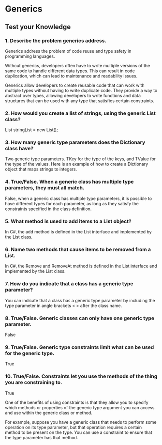 # Generics
## Test your Knowledge
### 1. Describe the problem generics address.

Generics address the problem of code reuse and type safety in programming languages.

Without generics, developers often have to write multiple versions of the same code to handle different data types. This can result in code duplication, which can lead to maintenance and readability issues.

Generics allow developers to create reusable code that can work with multiple types without having to write duplicate code. They provide a way to abstract over types, allowing developers to write functions and data structures that can be used with any type that satisfies certain constraints.

### 2. How would you create a list of strings, using the generic List class?

List<string> stringList = new List<string>();

### 3. How many generic type parameters does the Dictionary class have?

Two generic type parameters. TKey for the type of the keys, and TValue for the type of the values. Here is an example of how to create a Dictionary object that maps strings to integers.
  
### 4. True/False. When a generic class has multiple type parameters, they must all match.

False, when a generic class has multiple type parameters, it is possible to have different types for each parameter, as long as they satisfy the constraints specified in the class definition.
  
### 5. What method is used to add items to a List object?
  
In C#, the add method is defined in the List interface and implemented by the List<T> class. 
  
### 6. Name two methods that cause items to be removed from a List.
  
In C#, the Remove and RemoveAt method is defined in the List interface and implemented by the List<T> class.
  
### 7. How do you indicate that a class has a generic type parameter?
  
You can indicate that a class has a generic type parameter by including the type parameter in angle brackets < > after the class name. 
  
### 8. True/False. Generic classes can only have one generic type parameter.
  
False

### 9. True/False. Generic type constraints limit what can be used for the generic type.
  
True
  
### 10. True/False. Constraints let you use the methods of the thing you are constraining to.

True
  
One of the benefits of using constraints is that they allow you to specify which methods or properties of the generic type argument you can access and use within the generic class or method.

For example, suppose you have a generic class that needs to perform some operation on its type parameter, but that operation requires a certain method to be present on the type. You can use a constraint to ensure that the type parameter has that method.
